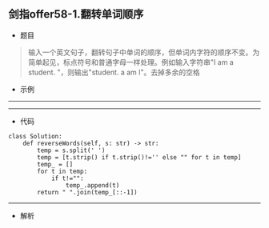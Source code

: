 剑指offer58-1.翻转单词顺序
----------
 - 题目
>输入一个英文句子，翻转句子中单词的顺序，但单词内字符的顺序不变。为简单起见，标点符号和普通字母一样处理。例如输入字符串"I am a student. "，则输出"student. a am I"。去掉多余的空格

 - 示例
 ----------
>
 ----------
 - 代码
 >
>
    class Solution:
        def reverseWords(self, s: str) -> str:
            temp = s.split(' ')
            temp = [t.strip() if t.strip()!='' else "" for t in temp]
            temp_ = []
            for t in temp:
                if t!="":
                    temp_.append(t)
            return " ".join(temp_[::-1])
 ----------
 - 解析
> 